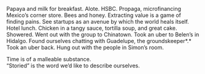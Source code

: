 Papaya and milk for breakfast. Alote. HSBC. Propaga, microfinancing Mexico’s corner store. Bees and honey. Extracting value is a game of finding pains. See startups as an avenue by which the world heals itself. Hotel lunch. Chicken in a tangy sauce, tortilla soup, and great cake. Showered. Went out with the group to Chinatown. Took an uber to Belen’s in Hidalgo. Found ourselves chatting with Guadelupe, the groundskeeper*.* Took an uber back. Hung out with the people in Simon’s room. 

Time is of a malleable substance.   
“Storied” is the word we’d like to describe ourselves.